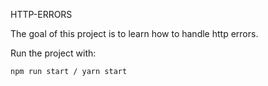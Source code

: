 HTTP-ERRORS

The goal of this project is to learn how to handle http errors.

Run the project with:

```
npm run start / yarn start
```
